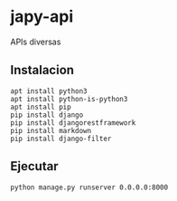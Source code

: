 # japy-api
APIs diversas

## Instalacion 

```
apt install python3
apt install python-is-python3
apt install pip
pip install django
pip install djangorestframework
pip install markdown
pip install django-filter
```

## Ejecutar

```
python manage.py runserver 0.0.0.0:8000
```